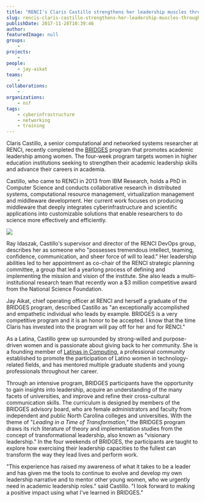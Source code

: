 ```yaml
---
title: "RENCI's Claris Castillo strengthens her leadership muscles through BRIDGES"
slug: rencis-claris-castillo-strengthens-her-leadership-muscles-through-bridges
publishDate: 2017-11-28T10:39:46
author: 
featuredImage: null
groups:
    - 
projects:
    - 
people:
    - jay-aikat
teams: 
    - 
collaborations:
    - 
organizations:
    - nsf
tags:
    - cyberinfrastructure
    - networking
    - training
---
```


Claris Castillo, a senior computational and networked systems researcher at RENCI, recently completed the [BRIDGES](https://fridaycenter.unc.edu/noncreditprograms/bridges/) program that promotes academic leadership among women. The four-week program targets women in higher education institutions seeking to strengthen their academic leadership skills and advance their careers in academia.

Castillo, who came to RENCI in 2013 from IBM Research, holds a PhD in Computer Science and conducts collaborative research in distributed systems, computational resource management, virtualization management and middleware development. Her current work focuses on producing middleware that deeply integrates cyberinfrastructure and scientific applications into customizable solutions that enable researchers to do science more effectively and efficiently.

[![](https://renci.org/wp-content/uploads/2017/11/claris-6-182x300.jpeg)](https://renci.org/wp-content/uploads/2017/11/claris-6-182x300.jpeg)

Ray Idaszak, Castillo's supervisor and director of the RENCI DevOps group, describes her as someone who "possesses tremendous intellect, teaming, confidence, communication, and sheer force of will to lead." Her leadership abilities led to her appointment as co-chair of the RENCI strategic planning committee, a group that led a yearlong process of defining and implementing the mission and vision of the institute. She also leads a multi-institutional research team that recently won a $3 million competitive award from the National Science Foundation.

Jay Aikat, chief operating officer at RENCI and herself a graduate of the BRIDGES program, described Castillo as "an exceptionally accomplished and empathetic individual who leads by example. BRIDGES is a very competitive program and it is an honor to be accepted. I know that the time Claris has invested into the program will pay off for her and for RENCI."

As a Latina, Castillo grew up surrounded by strong-willed and purpose-driven women and is passionate about giving back to her community. She is a founding member of [Latinas in Computing,](http://latinasincomputing.org/) a professional community established to promote the participation of Latino women in technology-related fields, and has mentored multiple graduate students and young professionals throughout her career.

Through an intensive program, BRIDGES participants have the opportunity to gain insights into leadership, acquire an understanding of the many facets of universities, and improve and refine their cross-cultural communication skills. The curriculum is designed by members of the BRIDGES advisory board, who are female administrators and faculty from independent and public North Carolina colleges and universities. With the theme of "_Leading in a Time of Transformation,"_ the BRIDGES program draws its rich literature of theory and implementation studies from the concept of transformational leadership, also known as "visionary leadership." In the four weekends of BRIDGES, the participants are taught to explore how exercising their leadership capacities to the fullest can transform the way they lead lives and perform work.

"This experience has raised my awareness of what it takes to be a leader and has given me the tools to continue to evolve and develop my own leadership narrative and to mentor other young women, who we urgently need in academic leadership roles." said Castillo. "I look forward to making a positive impact using what I've learned in BRIDGES."

<!-- _—Deepti Kumra, RENCI student intern_-->

